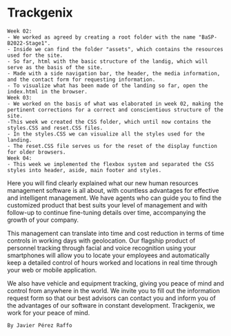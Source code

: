 # Trackgenix
    Week 02:
    - We worked as agreed by creating a root folder with the name "BaSP-B2022-Stage1".
    - Inside we can find the folder "assets", which contains the resources used for the site.
    - So far, html with the basic structure of the landig, which will serve as the basis of the site.
    - Made with a side navigation bar, the header, the media information, and the contact form for requesting information.
    - To visualize what has been made of the landing so far, open the index.html in the browser.
    Week 03:
    - We worked on the basis of what was elaborated in week 02, making the pertinent corrections for a correct and conscientious structure of the site.
    -This week we created the CSS folder, which until now contains the styles.CSS and reset.CSS files.
    - In the styles.CSS we can visualize all the styles used for the landing.
    - The reset.CSS file serves us for the reset of the display function for older browsers.
    Week 04:
    - This week we implemented the flexbox system and separated the CSS styles into header, aside, main footer and styles.

Here you will find clearly explained what our new human resources management software is all about, with countless advantages for effective and intelligent management. We have agents who can guide you to find the customized product that best suits your level of management and with follow-up to continue fine-tuning details over time, accompanying the growth of your company.

This management can translate into time and cost reduction in terms of time controls in working days with geolocation. Our flagship product of personnel tracking through facial and voice recognition using your smartphones will allow you to locate your employees and automatically keep a detailed control of hours worked and locations in real time through your web or mobile application.

We also have vehicle and equipment tracking, giving you peace of mind and control from anywhere in the world. We invite you to fill out the information request form so that our best advisors can contact you and inform you of the advantages of our software in constant development. Trackgenix, we work for your peace of mind.

    By Javier Pérez Raffo